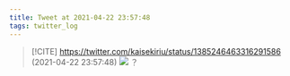 ```yaml
---
title: Tweet at 2021-04-22 23:57:48
tags: twitter_log
---
```


> [!CITE] https://twitter.com/kaisekiriu/status/1385246463316291586 (2021-04-22 23:57:48)
> ![](https://twitter.com/kaisekiriu/status/1385246463316291586)
> ？
